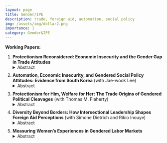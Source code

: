 ```yaml
---
layout: page
title: Gender/IPE
description: trade, foreign aid, automation, social policy
img: /assets/img/dollar2.png
importance: 1
category: Gender&IPE
---
```


**Working Papers:**

<ol>
  <li>
    <strong>Protectionism Reconsidered: Economic Insecurity and the Gender Gap in Trade Attitudes</strong>
    <details><summary>Abstract</summary>
    <p>While previous research has revealed a gender gap in trade attitudes and the rise of populism and economic protectionism, it has paid less attention to why women continue to support protectionism despite their lack of populist attitudes. The gender gap in trade attitudes has not closed despite the rise of populism, which has taken place particularly among men. Why are women consistently more protectionist than men, and when does men's populism turn into protectionism? I examine the causal process of preference formation across genders using a decomposition analysis, a survey experiment, and structural topic models. I argue that economic insecurity leads both women and men to form protectionist attitudes. My findings suggest that, for women, persistent gender discrimination leads to the perception of negative trade effects on their gender group, fostering protectionism. For men, stochastic trade shocks activate populism, which transforms into protectionism when they perceive adverse trade effects on their country.</p>
    </details>
  </li>

  <div style="margin-top: 0.6em;"></div>

  <li>
    <strong>Automation, Economic Insecurity, and Gendered Social Policy Attitudes: Evidence from South Korea</strong> (with Jae-wook Lee)
    <details><summary>Abstract</summary>
    <p>Recent advances in automation have raised concerns about job insecurity, potentially increasing support for social policies. While existing research links policy preferences to individuals’ economic vulnerability, the role of identity—particularly gender—remains underexplored. We argue that automation-driven layoffs do not universally increase support for social protection; rather, their effects are shaped by gender norms. Using a survey experiment in South Korea, we show that automation-driven job loss increases support for an ex-ante protective measure (e.g., Automation Tax) only when male workers are affected. This selective protection reflects the male-breadwinner model, which views male labor as more essential to household income and male job loss as more socially disruptive. The disparity in social policy preferences by laid-off's gender profile is pronounced among individuals who hold sexist attitudes. Our findings reveal how gendered beliefs about labor value shape social protection preferences, highlighting identity-based biases in responses to economic change.</p>
</details>
  </li>

  <div style="margin-top: 0.6em;"></div>

  <li>
    <strong>Protectionism for Him, Welfare for Her: The Trade Origins of Gendered Political Cleavages</strong> (with Thomas M. Flaherty)
    <details><summary>Abstract</summary>
    <p>What explains gendered political cleavages over globalization? Although earlier work suggests that women support trade barriers more than men, recent populist movements reveal the opposite. We develop a theory that incorporates family economic structures into the specific factors model of trade preferences, showing how traditional gender roles reshape the distributional effects of economic policies: male family members benefit more from protectionism, while female members benefit more from welfare compensation. We test this by tracking how exogenous trade shocks propagate through families to affect survey respondents’ policy preferences. When respondents’ family members suffer increased import competition, males significantly turn to trade and migration restrictions, while females turn to family-oriented welfare policies. These indirect family effects also shape electoral behavior, fueling male support for populists and decreasing female participation in elections. The findings underscore the importance of moving beyond individual voter characteristics to understand fully gendered political cleavages over economic policy.</p>
</details>
  </li>

  <div style="margin-top: 0.6em;"></div>

  <li>
    <strong>Diversity Beyond Borders: How Intersectional Leadership Shapes Foreign Aid Perceptions</strong> (with Simone Dietrich and Rikio Inouye)
    <details><summary>Abstract</summary>
    <p></p>
</details>
  </li>

  <div style="margin-top: 0.6em;"></div>

  
  <li>
    <strong>Measuring Women’s Experiences in Gendered Labor Markets</strong> 
    <details><summary>Abstract</summary>
    <p>This paper examines whether gender policy indicators (GPIs) accurately reflect women's economic rights in practice. Despite international and state-level efforts, it remains unclear if these legal advancements have improved women's real-world labor market experiences. Existing GPIs often overlook country-specific contexts and latent heterogeneity, leading to an incomplete understanding of gender inequality. To address this gap, I use item response theory (IRT) and Women, Business, and Law (WBL) data to create the Latent Gender Equality (LGE) Index, a time-series cross-sectional measure of gender equality in 187 countries from 1991 to 2017.</p>
    </details>
  </li>
</ol>



  


